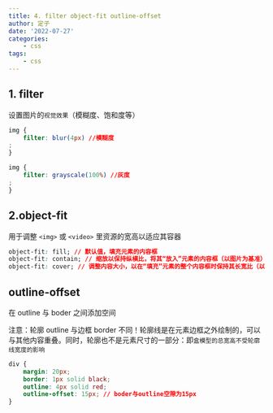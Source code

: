 ```yaml
---
title: 4. filter object-fit outline-offset
author: 定子
date: '2022-07-27'
categories:
    - css
tags:
    - css
---
```


## 1. filter

设置图片的`视觉效果`（模糊度、饱和度等）

```css
img {
    filter: blur(4px) //模糊度
;
}

img {
    filter: grayscale(100%) //灰度
;
}
```

## 2.object-fit

用于调整 `<img>` 或 `<video>` 里资源的宽高以适应其容器

```css
object-fit: fill; // 默认值，填充元素的内容框
object-fit: contain; // 缩放以保持纵横比，将其“放入”元素的内容框（以图片为基准）
object-fit: cover; // 调整内容大小，以在“填充”元素的整个内容框时保持其长宽比（以框为基准）
```

## outline-offset

在 outline 与 boder 之间添加空间

注意：轮廓 outline 与边框 border 不同！轮廓线是在元素边框之外绘制的，可以与其他内容重叠。同时，轮廓也不是元素尺寸的一部分：即`盒模型的总宽高不受轮廓线宽度的影响`

```css
div {
    margin: 20px;
    border: 1px solid black;
    outline: 4px solid red;
    outline-offset: 15px; // boder与outline空隙为15px
}
```
